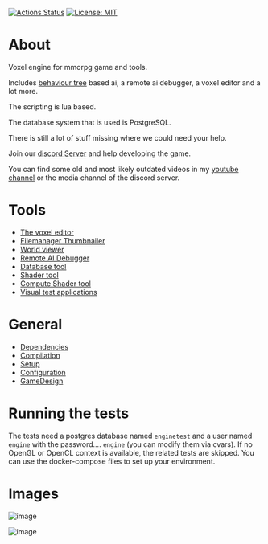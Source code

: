 [![Actions Status](https://github.com/mgerhardy/engine/workflows/build/badge.svg)](https://github.com/mgerhardy/engine/actions)
 [![License: MIT](https://img.shields.io/badge/License-MIT-yellow.svg)](https://opensource.org/licenses/MIT)

# About
Voxel engine for mmorpg game and tools.

Includes [behaviour tree](src/server/lua/ai/README.md) based ai, a remote ai debugger, a voxel editor and a lot more.

The scripting is lua based.

The database system that is used is PostgreSQL.

There is still a lot of stuff missing where we could need your help.

Join our [discord Server](https://discord.gg/AgjCPXy) and help developing the game.

You can find some old and most likely outdated videos in my [youtube channel](https://www.youtube.com/channel/UCbnJUW0d4tYvdmsJ-R6iUpA) or the media channel of the discord server.

# Tools
* [The voxel editor](src/tools/voxedit/README.md)
* [Filemanager Thumbnailer](src/tools/thumbnailer/README.md)
* [World viewer](src/tools/mapview/README.md)
* [Remote AI Debugger](src/tools/rcon/README.md)
* [Database tool](src/tools/databasetool/README.md)
* [Shader tool](src/tools/shadertool/README.md)
* [Compute Shader tool](src/tools/computeshadertool/README.md)
* [Visual test applications](src/tests/README.md)

# General
* [Dependencies](docs/Dependencies.md)
* [Compilation](docs/Compilation.md)
* [Setup](docs/Setup.md)
* [Configuration](docs/Configuration.md)
* [GameDesign](docs/GameDesign.md)

# Running the tests
The tests need a postgres database named `enginetest` and a user named `engine` with the password.... `engine` (you can modify them via cvars). If no OpenGL or OpenCL context is available, the related tests are skipped.
You can use the docker-compose files to set up your environment.

# Images

![image](https://raw.githubusercontent.com/wiki/mgerhardy/engine/images/gliding-2020-02-23.png)

![image](https://raw.githubusercontent.com/wiki/mgerhardy/engine/images/reflective_water_surface.png)
